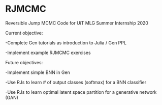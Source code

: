 # RJMCMC
Reversible Jump MCMC Code for UiT MLG Summer Internship 2020

Current objective:

-Complete Gen tutorials as introduction to Julia / Gen PPL

-Implement example RJMCMC exercises


Future objectives:

-Implement simple BNN in Gen

-Use RJs to learn # of output classes (softmax) for a BNN classifier

-Use RJs to learn optimal latent space partition for a generative network (GAN)
